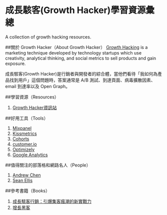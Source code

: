 # 成長駭客(Growth Hacker)學習資源彙總
A collection of growth hacking resources.  

##關於 Growth Hacker（About Growth Hacker）
[Growth Hacking](https://en.wikipedia.org/wiki/Growth_hacking) is a marketing technique developed by technology startups which use creativity, analytical thinking, and social metrics to sell products and gain exposure.

成長駭客(Growth Hacker)是行銷者與開發者的綜合體，當他們看待「我如何為產品找到用戶」這個問題時，答案通常是 A/B 測試、到達頁面、病毒擴散因素、email 到達率以及 Open Graph。

##學習資源（Resources）
1. [Growth Hacker資訊站](http://growthhackers.com/)

##好用工具（Tools）
1. [Mixpanel](https://mixpanel.com/)
2. [Kissmetrics](https://www.kissmetrics.com/)
3. [Cohorts](https://cohorts.astronomer.io/)
4. [customer.io](https://customer.io/)
5. [Optimizely](https://www.optimizely.com/)
6. [Google Analytics](http://www.google.com/analytics/)

##值得關注的部落格和網路名人（People）
1. [Andrew Chen](http://andrewchen.co)
2. [Sean Ellis](http://www.startup-marketing.com/)

##參考書籍（Books）
1. [成長駭客行銷：引爆集客瘋潮的新實戰力](http://www.books.com.tw/products/0010707245)
2. [增長黑客](http://zengzhangheike.com/)
